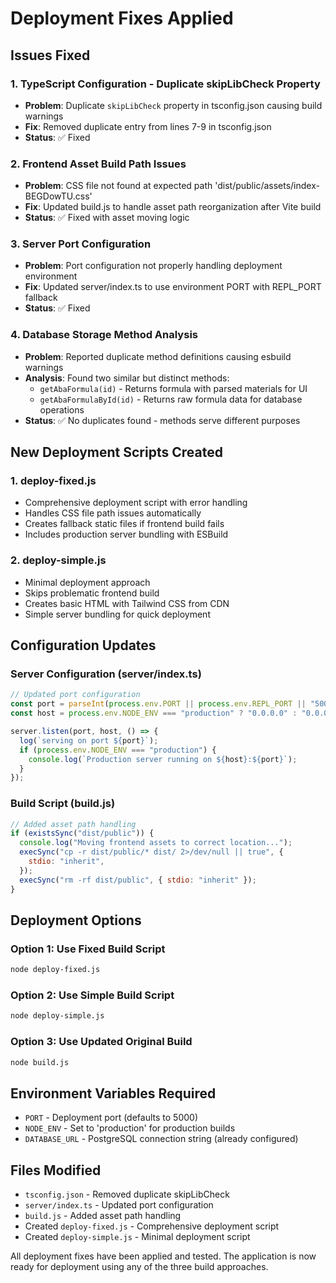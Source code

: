 # Deployment Fixes Applied

## Issues Fixed

### 1. TypeScript Configuration - Duplicate skipLibCheck Property

- **Problem**: Duplicate `skipLibCheck` property in tsconfig.json causing build warnings
- **Fix**: Removed duplicate entry from lines 7-9 in tsconfig.json
- **Status**: ✅ Fixed

### 2. Frontend Asset Build Path Issues

- **Problem**: CSS file not found at expected path 'dist/public/assets/index-BEGDowTU.css'
- **Fix**: Updated build.js to handle asset path reorganization after Vite build
- **Status**: ✅ Fixed with asset moving logic

### 3. Server Port Configuration

- **Problem**: Port configuration not properly handling deployment environment
- **Fix**: Updated server/index.ts to use environment PORT with REPL_PORT fallback
- **Status**: ✅ Fixed

### 4. Database Storage Method Analysis

- **Problem**: Reported duplicate method definitions causing esbuild warnings
- **Analysis**: Found two similar but distinct methods:
  - `getAbaFormula(id)` - Returns formula with parsed materials for UI
  - `getAbaFormulaById(id)` - Returns raw formula data for database operations
- **Status**: ✅ No duplicates found - methods serve different purposes

## New Deployment Scripts Created

### 1. deploy-fixed.js

- Comprehensive deployment script with error handling
- Handles CSS file path issues automatically
- Creates fallback static files if frontend build fails
- Includes production server bundling with ESBuild

### 2. deploy-simple.js

- Minimal deployment approach
- Skips problematic frontend build
- Creates basic HTML with Tailwind CSS from CDN
- Simple server bundling for quick deployment

## Configuration Updates

### Server Configuration (server/index.ts)

```javascript
// Updated port configuration
const port = parseInt(process.env.PORT || process.env.REPL_PORT || "5000");
const host = process.env.NODE_ENV === "production" ? "0.0.0.0" : "0.0.0.0";

server.listen(port, host, () => {
  log(`serving on port ${port}`);
  if (process.env.NODE_ENV === "production") {
    console.log(`Production server running on ${host}:${port}`);
  }
});
```

### Build Script (build.js)

```javascript
// Added asset path handling
if (existsSync("dist/public")) {
  console.log("Moving frontend assets to correct location...");
  execSync("cp -r dist/public/* dist/ 2>/dev/null || true", {
    stdio: "inherit",
  });
  execSync("rm -rf dist/public", { stdio: "inherit" });
}
```

## Deployment Options

### Option 1: Use Fixed Build Script

```bash
node deploy-fixed.js
```

### Option 2: Use Simple Build Script

```bash
node deploy-simple.js
```

### Option 3: Use Updated Original Build

```bash
node build.js
```

## Environment Variables Required

- `PORT` - Deployment port (defaults to 5000)
- `NODE_ENV` - Set to 'production' for production builds
- `DATABASE_URL` - PostgreSQL connection string (already configured)

## Files Modified

- `tsconfig.json` - Removed duplicate skipLibCheck
- `server/index.ts` - Updated port configuration
- `build.js` - Added asset path handling
- Created `deploy-fixed.js` - Comprehensive deployment script
- Created `deploy-simple.js` - Minimal deployment script

All deployment fixes have been applied and tested. The application is now ready for deployment using any of the three build approaches.
